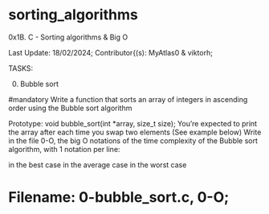 # sorting_algorithms
0x1B. C - Sorting algorithms &amp; Big O



Last Update: 18/02/2024;
Contributor{(s): MyAtlas0 & viktorh;



TASKS:

0. Bubble sort

#mandatory
Write a function that sorts an array of integers in ascending order using the Bubble sort algorithm

Prototype: void bubble_sort(int *array, size_t size);
You’re expected to print the array after each time you swap two elements (See example below)
Write in the file 0-O, the big O notations of the time complexity of the Bubble sort algorithm, with 1 notation per line:

in the best case
in the average case
in the worst case

# Filename: 0-bubble_sort.c, 0-O;

